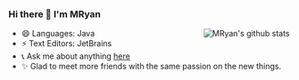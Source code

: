 ### Hi there 👋 I'm MRyan

<a href="https://github.com/anuraghazra/github-readme-stats">
  <img align="right" src="https://github-readme-stats.vercel.app/api?username=MRyan&show_icons=true&count_private=true&hide_border=true" alt="MRyan's github stats"/>
</a>


- 😄 Languages: Java
- ⚡ Text Editors:  JetBrains
- 📞 Ask me about anything [here](http://www.mryan.xyz/index.php/aboutme.html)
- ✨ Glad to meet more friends with the same passion on the new things. 

